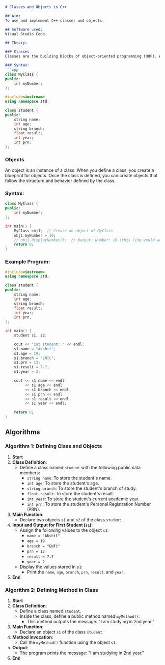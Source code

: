 ```markdown
# Classes and Objects in C++

## Aim:
To use and implement C++ classes and objects.

## Software used:
Visual Studio Code.

## Theory:

### Classes
Classes are the building blocks of object-oriented programming (OOP). A class is essentially a blueprint for creating objects. It encapsulates data and functions that operate on the data into a single unit.

### Syntax:
```cpp
class MyClass {
public:
    int myNumber;
};
```

```cpp
#include<iostream>
using namespace std;

class student {               
public:
    string name;
    int age;
    string branch;          
    float result;
    int year;
    int prn;
};
```

### Objects
An object is an instance of a class. When you define a class, you create a blueprint for objects. Once the class is defined, you can create objects that follow the structure and behavior defined by the class.

### Syntax:
```cpp
class MyClass {
public:
    int myNumber;
};

int main() {
    MyClass obj1;  // Create an object of MyClass
    obj1.myNumber = 10;
    // obj1.displayNumber();  // Output: Number: 10 (this line would work if there was a method)
    return 0;
}
```

### Example Program:
```cpp
#include<iostream>
using namespace std;

class student {               
public:
    string name;
    int age;
    string branch;          
    float result;
    int year;
    int prn;
};

int main() {
    student s1, s2;

    cout << "1st student: " << endl;
    s1.name = "Akshit";
    s1.age = 19;
    s1.branch = "ENTC";
    s1.prn = 13;
    s1.result = 7.7;
    s1.year = 2;

    cout << s1.name << endl 
         << s1.age << endl 
         << s1.branch << endl 
         << s1.prn << endl 
         << s1.result << endl 
         << s1.year << endl;

    return 0;
}
```

## Algorithms

### Algorithm 1: Defining Class and Objects
1. **Start**
2. **Class Definition**:
   - Define a class named `student` with the following public data members:
     - `string name`: To store the student's name.
     - `int age`: To store the student's age.
     - `string branch`: To store the student's branch of study.
     - `float result`: To store the student's result.
     - `int year`: To store the student's current academic year.
     - `int prn`: To store the student's Personal Registration Number (PRN).
3. **Main Function**:
   - Declare two objects `s1` and `s2` of the class `student`.
4. **Input and Output for First Student (`s1`)**:
   - Assign the following values to the object `s1`:
     - `name = "Akshit"`
     - `age = 19`
     - `branch = "ENTC"`
     - `prn = 13`
     - `result = 7.7`
     - `year = 2`
   - Display the values stored in `s1`:
     - Print the `name`, `age`, `branch`, `prn`, `result`, and `year`.
5. **End**

### Algorithm 2: Defining Method in Class
1. **Start**
2. **Class Definition**:
   - Define a class named `student`.
   - Inside the class, define a public method named `myMethod()`:
     - This method outputs the message: "I am studying in 2nd year."
3. **Main Function**:
   - Declare an object `s1` of the class `student`.
4. **Method Invocation**:
   - Call the `myMethod()` function using the object `s1`.
5. **Output**:
   - The program prints the message: "I am studying in 2nd year."
6. **End**
```
